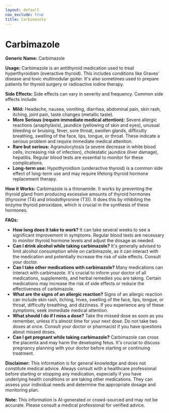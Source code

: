 ```yaml
---
layout: default
nav_exclude: true
title: Carbimazole
---
```


# Carbimazole

**Generic Name:** Carbimazole

**Usage:** Carbimazole is an antithyroid medication used to treat hyperthyroidism (overactive thyroid).  This includes conditions like Graves' disease and toxic multinodular goiter. It's also sometimes used to prepare patients for thyroid surgery or radioactive iodine therapy.

**Side Effects:**  Side effects can vary in severity and frequency.  Common side effects include:

* **Mild:**  Headache, nausea, vomiting, diarrhea, abdominal pain, skin rash, itching, joint pain, taste changes (metallic taste).
* **More Serious (require immediate medical attention):**  Severe allergic reactions (anaphylaxis), jaundice (yellowing of skin and eyes), unusual bleeding or bruising, fever, sore throat, swollen glands, difficulty breathing, swelling of the face, lips, tongue, or throat.  These indicate a serious problem and require immediate medical attention.
* **Rare but serious:**  Agranulocytosis (a severe decrease in white blood cells, increasing risk of infection), cholestatic jaundice (liver damage), hepatitis.  Regular blood tests are essential to monitor for these complications.
* **Long-term use:**  Hypothyroidism (underactive thyroid) is a common side effect of long-term use and may require lifelong thyroid hormone replacement therapy.

**How it Works:** Carbimazole is a thionamide.  It works by preventing the thyroid gland from producing excessive amounts of thyroid hormones (thyroxine (T4) and triiodothyronine (T3)). It does this by inhibiting the enzyme thyroid peroxidase, which is crucial in the synthesis of these hormones.


**FAQs:**

* **How long does it take to work?**  It can take several weeks to see a significant improvement in symptoms.  Regular blood tests are necessary to monitor thyroid hormone levels and adjust the dosage as needed.
* **Can I drink alcohol while taking carbimazole?**  It's generally advised to limit alcohol consumption while on carbimazole, as it can interact with the medication and potentially increase the risk of side effects.  Consult your doctor.
* **Can I take other medications with carbimazole?**  Many medications can interact with carbimazole. It's crucial to inform your doctor of all medications, supplements, and herbal remedies you are taking.  Certain medications may increase the risk of side effects or reduce the effectiveness of carbimazole.
* **What are the signs of an allergic reaction?**  Signs of an allergic reaction can include skin rash, itching, hives, swelling of the face, lips, tongue, or throat, difficulty breathing, and dizziness. If you experience any of these symptoms, seek immediate medical attention.
* **What should I do if I miss a dose?**  Take the missed dose as soon as you remember, unless it's almost time for your next dose.  Do not take two doses at once.  Consult your doctor or pharmacist if you have questions about missed doses.
* **Can I get pregnant while taking carbimazole?**  Carbimazole can cross the placenta and may harm the developing fetus. It's crucial to discuss pregnancy planning with your doctor before starting or continuing treatment.

**Disclaimer:** This information is for general knowledge and does not constitute medical advice.  Always consult with a healthcare professional before starting or stopping any medication, especially if you have underlying health conditions or are taking other medications.  They can assess your individual needs and determine the appropriate dosage and monitoring plan.


**Note:** This information is AI-generated or crowd-sourced and may not be accurate. Please consult a medical professional for verified advice.